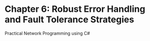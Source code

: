 # Chapter 6: Robust Error Handling and Fault Tolerance Strategies
Practical Network Programming using C#
